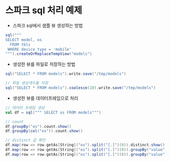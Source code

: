 # 스파크 sql 처리 예제 

+ 스파크 sql에서 샘플 뷰 생성하는 방법
```scala
sql("""
SELECT model, os
  FROM tbls
 WHERE device_type = 'mobile'
""").createOrReplaceTempView("models")
```

+ 생성한 뷰를 파일로 저장하는 방법 
```scala
sql("SELECT * FROM models").write.save("/tmp/models")

// 파일 생성개수를 지정
sql("SELECT * FROM models").coalesce(10).write.save("/tmp/models")
```

+ 생성한 뷰를 데이터프레임으로 처리 
```scala
// 데이터 프레임 생성
val df = sql(""" SELECT os FROM models""")

// count
df.groupBy("os").count.show()
df.groupBy(col("os")).count.show()

// distinct 값 확인
df.map(row => row.getAs[String]("os").split("[.]")(0)).distinct.show()
df.map(row => row.getAs[String]("os").split("[.]")(0)).groupBy("value").count().show()
df.map(row => row.getAs[String]("os").split("[.]")(0)).groupBy("value").count().orderBy("count").show()
```
